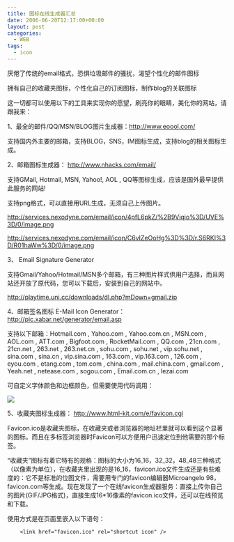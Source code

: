 ```yaml
---
title: 图标在线生成器汇总
date: 2006-06-20T12:17:00+00:00
layout: post
categories:
  - WEB
tags:
  - icon
---
```


厌倦了传统的email格式，恐惧垃圾邮件的骚扰，渴望个性化的邮件图标

拥有自己的收藏夹图标，个性化自己的订阅图标，制作blog的关联图标

这一切都可以使用以下的工具来实现你的愿望，刷亮你的眼睛，美化你的网站，请跟我来：

1、最全的邮件/QQ/MSN/BLOG图片生成器：<http://www.eoool.com/>

支持国内外主要的邮箱，支持BLOG，SNS，IM图标生成，支持blog的相关图标生成。

2、邮箱图标生成器： <http://www.nhacks.com/email/>

支持GMail, Hotmail, MSN, Yahoo!, AOL , QQ等图标生成，应该是国外最早提供此服务的网站!

支持png格式，可以直接用URL生成，无须自己上传图片。

<http://services.nexodyne.com/email/icon/4pfL6pkZ/%2B9Viqio%3D/UVE%3D/0/image.png>

<http://services.nexodyne.com/email/icon/C6vIZeOoHg%3D%3D/r.S6RKI%3D/R01haWw%3D/0/image.png>

3、 Email Signature Generator

支持Gmail/Yahoo/Hotmail/MSN多个邮箱，有三种图片样式供用户选择，而且网站还开放了原代码，您可以下载后，安装到自己的网站中。

<http://playtime.uni.cc/downloads/dl.php?mDown=gmail.zip>

4、邮箱签名图标 E-Mail Icon Generator： <http://pic.xabar.net/generator/email.asp>

支持以下邮箱：Hotmail.com , Yahoo.com , Yahoo.com.cn , MSN.com , AOL.com , ATT.com , Bigfoot.com , RocketMail.com , QQ.com , 21cn.com , 21cn.net , 263.net , 263.net.cn , sohu.com , sohu.net , vip.sohu.net , sina.com , sina.cn , vip.sina.com , 163.com , vip.163.com , 126.com , eyou.com , etang.com , tom.com , china.com , mail.china.com , gmail.com , Yeah.net , netease.com , sogou.com , Email.com.cn , lezai.com

可自定义字体颜色和边框颜色，但需要使用代码调用：

![](http://pic.xabar.net/generator/email/?id=xpfox&mail=126.com&tc=&rc=/)

5、收藏夹图标生成器： <http://www.html-kit.com/e/favicon.cgi>

Favicon.ico是收藏夹图标，在收藏夹或者浏览器的地址栏里就可以看到这个显著的图标。而且在多标签浏览器时Favicon可以方便用户迅速定位到他需要的那个标签。

“收藏夹”图标有着它特有的规格：图标的大小为16_16，32_32，48_48三种格式（以像素为单位），在收藏夹里出现的是16_16，favicon.ico文件生成还是有些难度的：它不是标准的位图文件，需要用专门的favicon编辑器Microangelo 98，favicon.com等生成。现在发现了一个在线favicon生成器服务：直接上传你自己的图片(GIF/JPG格式)，直接生成16*16像素的favicon.ico文件，还可以在线预览和下载。

使用方式是在页面里嵌入以下语句：

```
    <link href="favicon.ico" rel="shortcut icon" />
```